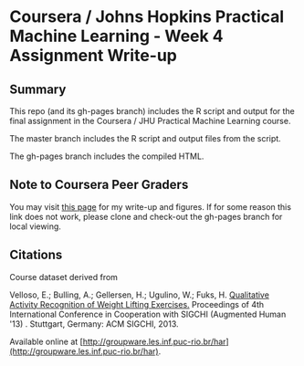 # Coursera / Johns Hopkins Practical Machine Learning - Week 4 Assignment Write-up

## Summary
This repo (and its gh-pages branch) includes the R script and output for the final
assignment in the Coursera / JHU Practical Machine Learning course.

The master branch includes the R script and output files from the script. 

The gh-pages branch includes the compiled HTML.

## Note to Coursera Peer Graders
You may visit [this page](https://bwhicks.github.io/MachineLearningAssignment/) for my
write-up and figures. If for some reason this link does not work, please clone
and check-out the gh-pages branch for local viewing.

## Citations
Course dataset derived from 
 
Velloso, E.; Bulling, A.; Gellersen, H.; Ugulino, W.; Fuks, H. [Qualitative Activity Recognition of Weight Lifting Exercises.](http://groupware.les.inf.puc-rio.br/work.jsf?p1=11201) Proceedings of 4th International Conference in Cooperation with SIGCHI (Augmented Human '13) . Stuttgart, Germany: ACM SIGCHI, 2013. 

Available online at [http://groupware.les.inf.puc-rio.br/har](http://groupware.les.inf.puc-rio.br/har).

